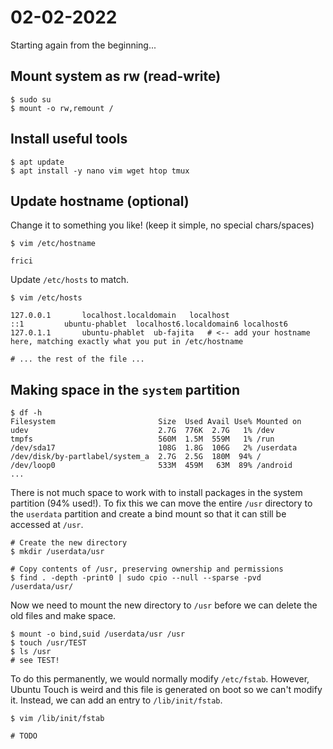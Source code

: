 02-02-2022
==========

Starting again from the beginning...

## Mount system as rw (read-write)
```
$ sudo su
$ mount -o rw,remount /
```

## Install useful tools
```
$ apt update
$ apt install -y nano vim wget htop tmux
```

## Update hostname (optional)
Change it to something you like! (keep it simple, no special chars/spaces)
```
$ vim /etc/hostname
```
```
frici
```

Update `/etc/hosts` to match.

```
$ vim /etc/hosts
```
```
127.0.0.1       localhost.localdomain   localhost
::1         ubuntu-phablet  localhost6.localdomain6 localhost6
127.0.1.1       ubuntu-phablet  ub-fajita   # <-- add your hostname here, matching exactly what you put in /etc/hostname

# ... the rest of the file ...
```


## Making space in the `system` partition

```
$ df -h
Filesystem                       Size  Used Avail Use% Mounted on
udev                             2.7G  776K  2.7G   1% /dev
tmpfs                            560M  1.5M  559M   1% /run
/dev/sda17                       108G  1.8G  106G   2% /userdata
/dev/disk/by-partlabel/system_a  2.7G  2.5G  180M  94% /
/dev/loop0                       533M  459M   63M  89% /android
...
```

There is not much space to work with to install packages in the system partition (94% used!). To fix this we can move the entire `/usr` directory to the `userdata` partition and create a bind mount so that it can still be accessed at `/usr`.

```
# Create the new directory
$ mkdir /userdata/usr

# Copy contents of /usr, preserving ownership and permissions
$ find . -depth -print0 | sudo cpio --null --sparse -pvd /userdata/usr/
```

Now we need to mount the new directory to `/usr` before we can delete the old files and make space.

```
$ mount -o bind,suid /userdata/usr /usr
$ touch /usr/TEST
$ ls /usr
# see TEST!
```

To do this permanently, we would normally modify `/etc/fstab`. However, Ubuntu Touch is weird and this file is generated on boot so we can't modify it. Instead, we can add an entry to `/lib/init/fstab`.

```
$ vim /lib/init/fstab
```
```
# TODO
```
